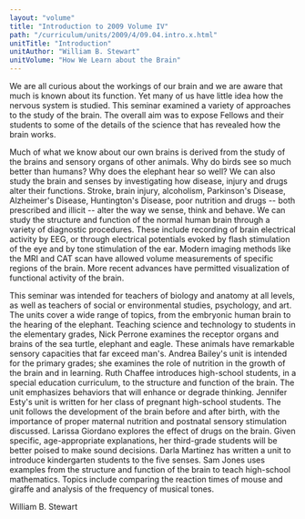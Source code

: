 ```yaml
---
layout: "volume"
title: "Introduction to 2009 Volume IV"
path: "/curriculum/units/2009/4/09.04.intro.x.html"
unitTitle: "Introduction"
unitAuthor: "William B. Stewart"
unitVolume: "How We Learn about the Brain"
---
```

<body>
 <p>
  We are all curious about the workings of our brain and we are aware that much is known about its function.  Yet many of us have little idea how the nervous system is studied.  This seminar examined a variety of approaches to the study of the brain. The overall aim was to expose Fellows and their students to some of the details of the science that has revealed how the brain works.
 </p>
<p>
  Much of what we know about our own brains is derived from the 
study of the brains and sensory organs of other animals.  Why do birds see so much better than humans?  Why does the elephant hear so well? We can also study the brain and senses by investigating how disease, injury and drugs alter their functions.  Stroke, brain injury, alcoholism, Parkinson's Disease, Alzheimer's Disease, Huntington's Disease, poor nutrition and drugs -- both prescribed and illicit -- alter the way we sense, think and behave. We can study the structure and function of the normal human brain through a variety of diagnostic procedures.  These include recording of brain electrical activity by EEG, or through electrical potentials evoked by flash stimulation of the eye and by tone stimulation of the ear.  Modern imaging methods like the MRI and CAT scan have allowed volume measurements of specific regions of the brain.  More recent advances have permitted visualization of functional activity of the brain.
 </p>
<p>
  This seminar was intended for teachers of biology and anatomy at all levels, as well as teachers of social or environmental studies, psychology, and art.  The units cover a wide range of topics, from the embryonic human brain to the hearing of the elephant.  Teaching science and technology to students in the elementary grades, Nick Perrone examines the receptor organs and brains of the sea turtle, elephant and eagle.  These animals have remarkable sensory capacities that far exceed man's.  Andrea Bailey's unit is intended for the primary grades; she examines the role of nutrition in the growth of the brain and in learning.  Ruth Chaffee introduces high-school students, in a special education curriculum, to the structure and function of the brain.  The unit emphasizes behaviors that will enhance or degrade thinking.  Jennifer Esty's unit is written for her class of pregnant high-school students.  The unit follows the development of the brain before and after birth, with the importance of proper maternal nutrition and postnatal sensory stimulation discussed.  Larissa Giordano explores the effect of drugs on the brain.  Given specific, age-appropriate explanations, her third-grade students will be better poised to make sound decisions.  Darla Martinez has written a unit to introduce kindergarten students to the five senses.  Sam Jones uses examples from the structure and function of the brain to teach high-school mathematics.  Topics include comparing the reaction times of mouse and giraffe and analysis of the frequency of musical tones.
 </p>
<p>
  William B. Stewart
 </p>

</body>